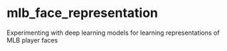 # mlb_face_representation
Experimenting with deep learning models for learning representations of MLB player faces
